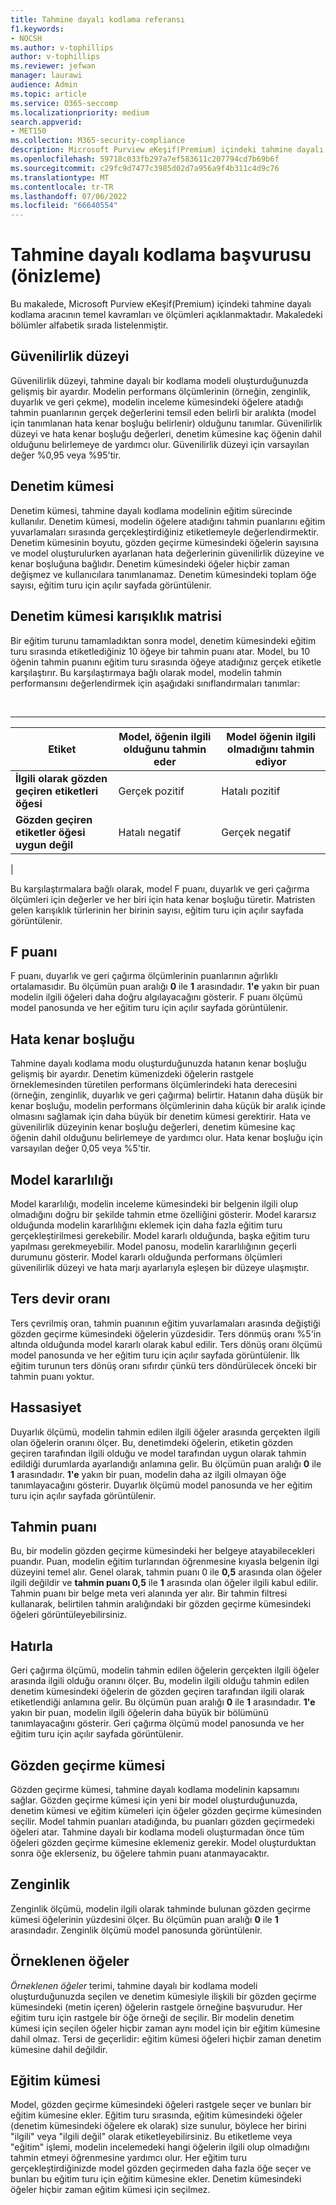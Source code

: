 ```yaml
---
title: Tahmine dayalı kodlama referansı
f1.keywords:
- NOCSH
ms.author: v-tophillips
author: v-tophillips
ms.reviewer: jefwan
manager: laurawi
audience: Admin
ms.topic: article
ms.service: O365-seccomp
ms.localizationpriority: medium
search.appverid:
- MET150
ms.collection: M365-security-compliance
description: Microsoft Purview eKeşif(Premium) içindeki tahmine dayalı kodlama aracının temel kavramları ve ölçümleri hakkında bilgi edinin.
ms.openlocfilehash: 59718c033fb297a7ef583611c207794cd7b69b6f
ms.sourcegitcommit: c29fc9d7477c3985d02d7a956a9f4b311c4d9c76
ms.translationtype: MT
ms.contentlocale: tr-TR
ms.lasthandoff: 07/06/2022
ms.locfileid: "66640554"
---
```

# <a name="predictive-coding-reference-preview"></a>Tahmine dayalı kodlama başvurusu (önizleme)

Bu makalede, Microsoft Purview eKeşif(Premium) içindeki tahmine dayalı kodlama aracının temel kavramları ve ölçümleri açıklanmaktadır. Makaledeki bölümler alfabetik sırada listelenmiştir.

## <a name="confidence-level"></a>Güvenilirlik düzeyi

Güvenilirlik düzeyi, tahmine dayalı bir kodlama modeli oluşturduğunuzda gelişmiş bir ayardır. Modelin performans ölçümlerinin (örneğin, zenginlik, duyarlık ve geri çekme), modelin inceleme kümesindeki öğelere atadığı tahmin puanlarının gerçek değerlerini temsil eden belirli bir aralıkta (model için tanımlanan hata kenar boşluğu belirlenir) olduğunu tanımlar. Güvenilirlik düzeyi ve hata kenar boşluğu değerleri, denetim kümesine kaç öğenin dahil olduğunu belirlemeye de yardımcı olur. Güvenilirlik düzeyi için varsayılan değer %0,95 veya %95'tir.

## <a name="control-set"></a>Denetim kümesi

Denetim kümesi, tahmine dayalı kodlama modelinin eğitim sürecinde kullanılır. Denetim kümesi, modelin öğelere atadığını tahmin puanlarını eğitim yuvarlamaları sırasında gerçekleştirdiğiniz etiketlemeyle değerlendirmektir. Denetim kümesinin boyutu, gözden geçirme kümesindeki öğelerin sayısına ve model oluşturulurken ayarlanan hata değerlerinin güvenilirlik düzeyine ve kenar boşluğuna bağlıdır. Denetim kümesindeki öğeler hiçbir zaman değişmez ve kullanıcılara tanımlanamaz. Denetim kümesindeki toplam öğe sayısı, eğitim turu için açılır sayfada görüntülenir.

## <a name="control-set-confusion-matrix"></a>Denetim kümesi karışıklık matrisi

Bir eğitim turunu tamamladıktan sonra model, denetim kümesindeki eğitim turu sırasında etiketlediğiniz 10 öğeye bir tahmin puanı atar. Model, bu 10 öğenin tahmin puanını eğitim turu sırasında öğeye atadığınız gerçek etiketle karşılaştırır. Bu karşılaştırmaya bağlı olarak model, modelin tahmin performansını değerlendirmek için aşağıdaki sınıflandırmaları tanımlar:

<br>

****

|Etiket|Model, öğenin ilgili olduğunu tahmin eder|Model öğenin ilgili olmadığını tahmin ediyor|
|---|---|---|
|**İlgili olarak gözden geçiren etiketleri öğesi**|Gerçek pozitif|Hatalı pozitif|
|**Gözden geçiren etiketler öğesi uygun değil**|Hatalı negatif|Gerçek negatif|
|

Bu karşılaştırmalara bağlı olarak, model F puanı, duyarlık ve geri çağırma ölçümleri için değerler ve her biri için hata kenar boşluğu türetir. Matristen gelen karışıklık türlerinin her birinin sayısı, eğitim turu için açılır sayfada görüntülenir.

## <a name="f-score"></a>F puanı

F puanı, duyarlık ve geri çağırma ölçümlerinin puanlarının ağırlıklı ortalamasıdır.  Bu ölçümün puan aralığı **0** ile **1** arasındadır. **1'e** yakın bir puan modelin ilgili öğeleri daha doğru algılayacağını gösterir. F puanı ölçümü model panosunda ve her eğitim turu için açılır sayfada görüntülenir.

## <a name="margin-of-error"></a>Hata kenar boşluğu

Tahmine dayalı kodlama modu oluşturduğunuzda hatanın kenar boşluğu gelişmiş bir ayardır. Denetim kümenizdeki öğelerin rastgele örneklemesinden türetilen performans ölçümlerindeki hata derecesini (örneğin, zenginlik, duyarlık ve geri çağırma) belirtir. Hatanın daha düşük bir kenar boşluğu, modelin performans ölçümlerinin daha küçük bir aralık içinde olmasını sağlamak için daha büyük bir denetim kümesi gerektirir. Hata ve güvenilirlik düzeyinin kenar boşluğu değerleri, denetim kümesine kaç öğenin dahil olduğunu belirlemeye de yardımcı olur. Hata kenar boşluğu için varsayılan değer 0,05 veya %5'tir.

## <a name="model-stability"></a>Model kararlılığı

Model kararlılığı, modelin inceleme kümesindeki bir belgenin ilgili olup olmadığını doğru bir şekilde tahmin etme özelliğini gösterir. Model kararsız olduğunda modelin kararlılığını eklemek için daha fazla eğitim turu gerçekleştirilmesi gerekebilir. Model kararlı olduğunda, başka eğitim turu yapılması gerekmeyebilir. Model panosu, modelin kararlılığının geçerli durumunu gösterir. Model kararlı olduğunda performans ölçümleri güvenilirlik düzeyi ve hata marjı ayarlarıyla eşleşen bir düzeye ulaşmıştır.

## <a name="overturn-rate"></a>Ters devir oranı

Ters çevrilmiş oran, tahmin puanının eğitim yuvarlamaları arasında değiştiği gözden geçirme kümesindeki öğelerin yüzdesidir. Ters dönmüş oranı %5'in altında olduğunda model kararlı olarak kabul edilir. Ters dönüş oranı ölçümü model panosunda ve her eğitim turu için açılır sayfada görüntülenir. İlk eğitim turunun ters dönüş oranı sıfırdır çünkü ters döndürülecek önceki bir tahmin puanı yoktur.

## <a name="precision"></a>Hassasiyet

Duyarlık ölçümü, modelin tahmin edilen ilgili öğeler arasında gerçekten ilgili olan öğelerin oranını ölçer. Bu, denetimdeki öğelerin, etiketin gözden geçiren tarafından ilgili olduğu ve model tarafından uygun olarak tahmin edildiği durumlarda ayarlandığı anlamına gelir. Bu ölçümün puan aralığı **0** ile **1** arasındadır. **1'e** yakın bir puan, modelin daha az ilgili olmayan öğe tanımlayacağını gösterir. Duyarlık ölçümü model panosunda ve her eğitim turu için açılır sayfada görüntülenir.

## <a name="prediction-score"></a>Tahmin puanı

Bu, bir modelin gözden geçirme kümesindeki her belgeye atayabilecekleri puandır. Puan, modelin eğitim turlarından öğrenmesine kıyasla belgenin ilgi düzeyini temel alır. Genel olarak, tahmin puanı 0 ile **0,5** arasında olan öğeler ilgili değildir ve **tahmin puanı 0,5** ile **1** arasında olan öğeler ilgili kabul edilir. Tahmin puanı bir belge meta veri alanında yer alır. Bir tahmin filtresi kullanarak, belirtilen tahmin aralığındaki bir gözden geçirme kümesindeki öğeleri görüntüleyebilirsiniz.

## <a name="recall"></a>Hatırla

Geri çağırma ölçümü, modelin tahmin edilen öğelerin gerçekten ilgili öğeler arasında ilgili olduğu oranını ölçer. Bu, modelin ilgili olduğu tahmin edilen denetim kümesindeki öğelerin de gözden geçiren tarafından ilgili olarak etiketlendiği anlamına gelir. Bu ölçümün puan aralığı **0** ile **1** arasındadır. **1'e** yakın bir puan, modelin ilgili öğelerin daha büyük bir bölümünü tanımlayacağını gösterir. Geri çağırma ölçümü model panosunda ve her eğitim turu için açılır sayfada görüntülenir.

## <a name="review-set"></a>Gözden geçirme kümesi

Gözden geçirme kümesi, tahmine dayalı kodlama modelinin kapsamını sağlar. Gözden geçirme kümesi için yeni bir model oluşturduğunuzda, denetim kümesi ve eğitim kümeleri için öğeler gözden geçirme kümesinden seçilir. Model tahmin puanları atadığında, bu puanları gözden geçirmedeki öğeleri atar. Tahmine dayalı bir kodlama modeli oluşturmadan önce tüm öğeleri gözden geçirme kümesine eklemeniz gerekir. Model oluşturduktan sonra öğe eklerseniz, bu öğelere tahmin puanı atanmayacaktır.

## <a name="richness"></a>Zenginlik

Zenginlik ölçümü, modelin ilgili olarak tahminde bulunan gözden geçirme kümesi öğelerinin yüzdesini ölçer. Bu ölçümün puan aralığı **0** ile **1** arasındadır. Zenginlik ölçümü model panosunda görüntülenir.

## <a name="sampled-items"></a>Örneklenen öğeler

*Örneklenen öğeler* terimi, tahmine dayalı bir kodlama modeli oluşturduğunuzda seçilen ve denetim kümesiyle ilişkili bir gözden geçirme kümesindeki (metin içeren) öğelerin rastgele örneğine başvurudur. Her eğitim turu için rastgele bir öğe örneği de seçilir. Bir modelin denetim kümesi için seçilen öğeler hiçbir zaman aynı model için bir eğitim kümesine dahil olmaz. Tersi de geçerlidir: eğitim kümesi öğeleri hiçbir zaman denetim kümesine dahil değildir.

## <a name="training-set"></a>Eğitim kümesi

Model, gözden geçirme kümesindeki öğeleri rastgele seçer ve bunları bir eğitim kümesine ekler. Eğitim turu sırasında, eğitim kümesindeki öğeler (denetim kümesindeki öğelere ek olarak) size sunulur, böylece her birini "ilgili" veya "ilgili değil" olarak etiketleyebilirsiniz. Bu etiketleme veya "eğitim" işlemi, modelin incelemedeki hangi öğelerin ilgili olup olmadığını tahmin etmeyi öğrenmesine yardımcı olur. Her eğitim turu gerçekleştirdiğinizde model gözden geçirmeden daha fazla öğe seçer ve bunları bu eğitim turu için eğitim kümesine ekler. Denetim kümesindeki öğeler hiçbir zaman eğitim kümesi için seçilmez.

